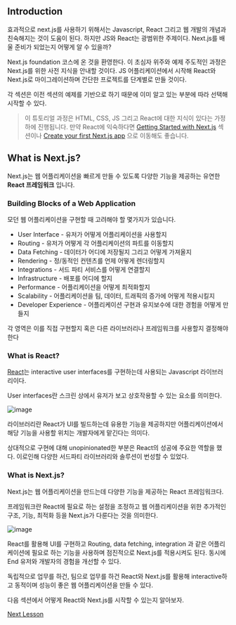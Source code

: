 ## Introduction

효과적으로 next.js를 사용하기 위해서는 Javascript, React 그리고 웹 개발의 개념과 친숙해지는 것이 도움이 된다. 하지만 JS와 React는 광범위한 주제이다. Next.js를 배울 준비가 되었는지 어떻게 알 수 있을까?

Next.js foundation 코스에 온 것을 환영한다. 이 초심자 위주와 예제 주도적인 과정은 Next.js를 위한 사전 지식을 안내할 것이다. JS 어플리케이션에서 시작해 React와 Next.js로 마이그레이션하며 간단한 프로젝트를 단계별로 만들 것이다.

각 섹션은 이전 섹션의 예제를 기반으로 하기 때문에 이미 알고 있는 부분에 따라 선택해 시작할 수 있다.

> 이 튜토리얼 과정은 HTML, CSS, JS 그리고 React에 대한 지식이 있다는 가정하에 진행됩니다. 만약 React에 익숙하다면 [Getting Started with Next.js]() 섹션이나 [Create your first Next.js app]() 으로 이동해도 좋습니다.

## What is Next.js?

Next.js는 웹 어플리케이션을 빠르게 만들 수 있도록 다양한 기능을 제공하는 유연한 **React 프레임워크** 입니다.

### Building Blocks of a Web Application

모던 웹 어플리케이션을 구현할 때 고려해야 할 몇가지가 있습니다.

- User Interface - 유저가 어떻게 어플리케이션을 사용할지
- Routing - 유저가 어떻게 각 어플리케이션의 파트를 이동할지
- Data Fetching - 데이터가 어디에 저장될지 그리고 어떻게 가져올지
- Rendering - 정/동적인 컨텐츠를 언제 어떻게 렌더링할지
- Integrations - 서드 파티 서비스를 어떻게 연결할지
- Infrastructure - 배포를 어디에 할지
- Performance - 어플리케이션을 어떻게 최적화할지
- Scalability - 어플리케이션을 팀, 데이터, 트래픽의 증가에 어떻게 적용시킬지
- Developer Experience - 어플리케이션 구현과 유지보수에 대한 경험을 어떻게 만들지

각 영역은 이를 직접 구현할지 혹은 다른 라이브러리나 프레임워크를 사용할지 결정해야 한다

### What is React?

[React]()는 interactive user interfaces를 구현하는데 사용되는 Javascript 라이브러리이다.

User interfaces란 스크린 상에서 유저가 보고 상호작용할 수 있는 요소를 의미한다.

![image](https://user-images.githubusercontent.com/50050459/215120716-6b3eceb1-3efc-4995-98a9-7671e63e42b5.png)

라이브러리란 React가 UI를 빌드하는데 유용한 기능을 제공하지만 어플리케이션에서 해당 기능을 사용할 위치는 개발자에게 맡긴다는 의미다.

상대적으로 구현에 대해 unopinionated한 부분은 React의 성공에 주요한 역할을 했다. 이로인해 다양한 서드파티 라이브러리와 솔루션이 번성할 수 있었다.

### What is Next.js?

Next.js는 웹 어플리케이션을 만드는데 다양한 기능을 제공하는 React 프레임워크다.

프레임워크란 React에 필요로 하는 설정을 조정하고 웹 어플리케이션을 위한 추가적인 구조, 기능, 최적화 등을 Next.js가 다룬다는 것을 의미한다.

![image](https://user-images.githubusercontent.com/50050459/215122446-1fea9ccc-8ecd-406f-9386-c851b6a55316.png)

React를 활용해 UI를 구현하고 Routing, data fetching, integration 과 같은 어플리케이션에 필요로 하는 기능을 사용하며 점진적으로 Next.js를 적용시켜도 된다. 동시에 End 유저와 개발자의 경험을 개선할 수 있다.

독립적으로 업무를 하건, 팀으로 업무를 하건 React와 Next.js를 활용해 interactive하고 동적이며 성능이 좋은 웹 어플리케이션을 만들 수 있다.

다음 섹션에서 어떻게 React와 Next.js를 시작할 수 있는지 알아보자.

[Next Lesson]()
